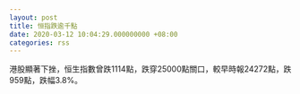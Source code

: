 ```yaml
---
layout: post
title: 恒指跌逾千點
date: 2020-03-12 10:04:29.000000000 +08:00
categories: rss
---
```


港股顯著下挫，恒生指數曾跌1114點，跌穿25000點關口，較早時報24272點，跌959點，跌幅3.8%。
